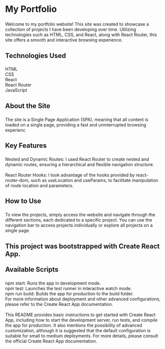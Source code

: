 <h1 align="left">My Portfolio</h1>

###

<p align="left">Welcome to my portfolio website! This site was created to showcase a collection of projects I have been developing over time. Utilizing technologies such as HTML, CSS, and React, along with React Router, this site offers a smooth and interactive browsing experience.</p>

###

<h2 align="left">Technologies Used</h2>

###

<p align="left">HTML<br>CSS<br>React<br>React Router<br>JavaScript</p>

###

<h2 align="left">About the Site</h2>

###

<p align="left">The site is a Single Page Application (SPA), meaning that all content is loaded on a single page, providing a fast and uninterrupted browsing experienc</p>

###

<h2 align="left">Key Features</h2>

###

<p align="left">Nested and Dynamic Routes: I used React Router to create nested and dynamic routes, ensuring a hierarchical and flexible navigation structure.<br><br>React Router Hooks: I took advantage of the hooks provided by react-router-dom, such as useLocation and useParams, to facilitate manipulation of route location and parameters.</p>

###

<h2 align="left">How to Use</h2>

###

<p align="left">To view the projects, simply access the website and navigate through the different sections, each dedicated to a specific project. You can use the navigation bar to access projects individually or explore all projects on a single page.</p>

###

<h2 align="left">This project was bootstrapped with Create React App.<br><br>Available Scripts</h2>

###

<p align="left">npm start: Runs the app in development mode.<br>npm test: Launches the test runner in interactive watch mode.<br>npm run build: Builds the app for production to the build folder.<br>For more information about deployment and other advanced configurations, please refer to the Create React App documentation.<br><br>This README provides basic instructions to get started with Create React App, including how to start the development server, run tests, and compile the app for production. It also mentions the possibility of advanced customization, although it is suggested that the default configuration is suitable for small to medium deployments. For more details, please consult the official Create React App documentation.</p>

###

